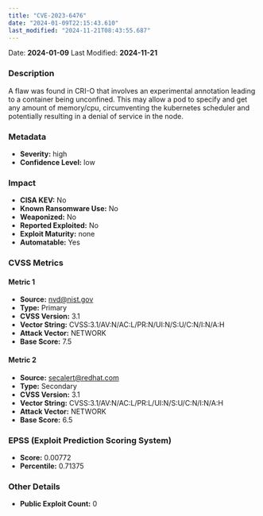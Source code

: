 ```yaml
---
title: "CVE-2023-6476"
date: "2024-01-09T22:15:43.610"
last_modified: "2024-11-21T08:43:55.687"
---
```


Date: **2024-01-09** Last Modified: **2024-11-21**

### Description  
A flaw was found in CRI-O that involves an experimental annotation leading to a container being unconfined. This may allow a pod to specify and get any amount of memory/cpu, circumventing the kubernetes scheduler and potentially resulting in a denial of service in the node.

### Metadata  
- **Severity:** high
- **Confidence Level:** low

### Impact  
- **CISA KEV:** No
- **Known Ransomware Use:** No
- **Weaponized:** No
- **Reported Exploited:** No
- **Exploit Maturity:** none
- **Automatable:** Yes

### CVSS Metrics  

#### Metric 1
- **Source:** nvd@nist.gov
- **Type:** Primary
- **CVSS Version:** 3.1
- **Vector String:** CVSS:3.1/AV:N/AC:L/PR:N/UI:N/S:U/C:N/I:N/A:H
- **Attack Vector:** NETWORK
- **Base Score:** 7.5

#### Metric 2
- **Source:** secalert@redhat.com
- **Type:** Secondary
- **CVSS Version:** 3.1
- **Vector String:** CVSS:3.1/AV:N/AC:L/PR:L/UI:N/S:U/C:N/I:N/A:H
- **Attack Vector:** NETWORK
- **Base Score:** 6.5


### EPSS (Exploit Prediction Scoring System)  
- **Score:** 0.00772
- **Percentile:** 0.71375

### Other Details  
- **Public Exploit Count:** 0
